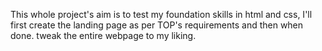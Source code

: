 This whole project's aim is to test my foundation skills in html and css,
I'll first create the landing page as per TOP's requirements and then when done.
 tweak the entire webpage to my liking.
